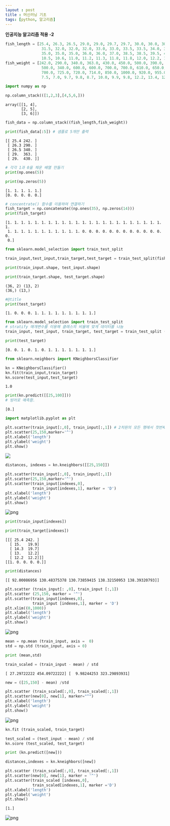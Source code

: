 ```yaml
---
layout : post
title : 머신러닝 기초
tags: [python, 알고리즘]
---
```


**인공지능 알고리즘 적용 -2**


```python
fish_length = [25.4, 26.3, 26.5, 29.0, 29.0, 29.7, 29.7, 30.0, 30.0, 30.7, 31.0, 31.0, 
                31.5, 32.0, 32.0, 32.0, 33.0, 33.0, 33.5, 33.5, 34.0, 34.0, 34.5, 35.0, 
                35.0, 35.0, 35.0, 36.0, 36.0, 37.0, 38.5, 38.5, 39.5, 41.0, 41.0, 9.8, 
                10.5, 10.6, 11.0, 11.2, 11.3, 11.8, 11.8, 12.0, 12.2, 12.4, 13.0, 14.3, 15.0]
fish_weight = [242.0, 290.0, 340.0, 363.0, 430.0, 450.0, 500.0, 390.0, 450.0, 500.0, 475.0, 500.0, 
                500.0, 340.0, 600.0, 600.0, 700.0, 700.0, 610.0, 650.0, 575.0, 685.0, 620.0, 680.0, 
                700.0, 725.0, 720.0, 714.0, 850.0, 1000.0, 920.0, 955.0, 925.0, 975.0, 950.0, 6.7, 
                7.5, 7.0, 9.7, 9.8, 8.7, 10.0, 9.9, 9.8, 12.2, 13.4, 12.2, 19.7, 19.9]
```


```python
import numpy as np

np.column_stack(([1,2,3],[4,5,6,]))
```




    array([[1, 4],
           [2, 5],
           [3, 6]])




```python
fish_data = np.column_stack((fish_length,fish_weight))

print(fish_data[:5]) # 샘플로 5개만 출력 
```

    [[ 25.4 242. ]
     [ 26.3 290. ]
     [ 26.5 340. ]
     [ 29.  363. ]
     [ 29.  430. ]]



```python
# 각각 1과 0을 채운 배열 만들기
print(np.ones(5))

print(np.zeros(5))
```

    [1. 1. 1. 1. 1.]
    [0. 0. 0. 0. 0.]



```python
# concentrate() 함수를 이용하여 연결하기
fish_target = np.concatenate((np.ones(35), np.zeros(14)))
print(fish_target)
```

    [1. 1. 1. 1. 1. 1. 1. 1. 1. 1. 1. 1. 1. 1. 1. 1. 1. 1. 1. 1. 1. 1. 1. 1.
     1. 1. 1. 1. 1. 1. 1. 1. 1. 1. 1. 0. 0. 0. 0. 0. 0. 0. 0. 0. 0. 0. 0. 0.
     0.]



```python
from sklearn.model_selection import train_test_split

train_input,test_input,train_target,test_target = train_test_split(fish_data,fish_target,random_state=42)
```


```python
print(train_input.shape, test_input.shape)

print(train_target.shape, test_target.shape)
```

    (36, 2) (13, 2)
    (36,) (13,)



```python
#@title
print(test_target)
```

    [1. 0. 0. 0. 1. 1. 1. 1. 1. 1. 1. 1. 1.]



```python
from sklearn.model_selection import train_test_split
# stratify 매개변수를 이용해 클래스의 비율에 맞게 데이터를 나눔
train_input, test_input, train_target, test_target = train_test_split ( fish_data, fish_target, stratify=fish_target, random_state = 42)
```


```python
print(test_target)
```

    [0. 0. 1. 0. 1. 0. 1. 1. 1. 1. 1. 1. 1.]



```python
from sklearn.neighbors import KNeighborsClassifier

kn = KNeighborsClassifier()
kn.fit(train_input,train_target)
kn.score(test_input,test_target)
```




    1.0




```python
print(kn.predict([[25,100]]))
# 빙어로 예측함.
```

    [0.]



```python
import matplotlib.pyplot as plt

plt.scatter(train_input[:,0], train_input[:,1]) # 2차원의 모든 행에서 첫번째 열의 정보를 가져와라.
plt.scatter(25,150,marker='^')
plt.xlabel('length')
plt.ylabel('weight')
plt.show()
```


    
![](output_14_0.png)

```python
distances, indexes = kn.kneighbors([[25,150]])

plt.scatter(train_input[:,0], train_input[:,1])
plt.scatter(25,150,marker='^')
plt.scatter(train_input[indexes,0],
            train_input[indexes,1], marker = 'D')
plt.xlabel('length')
plt.ylabel('weight')
plt.show()
```


    
![png](output_14_0.png)
    



```python
print(train_input[indexes])

print(train_target[indexes])
```

    [[[ 25.4 242. ]
      [ 15.   19.9]
      [ 14.3  19.7]
      [ 13.   12.2]
      [ 12.2  12.2]]]
    [[1. 0. 0. 0. 0.]]



```python
print(distances)
```

    [[ 92.00086956 130.48375378 130.73859415 138.32150953 138.39320793]]



```python
plt.scatter (train_input[: ,0], train_input [:,1])
plt.scatter (25,150, marker = '^')
plt.scatter(train_input[indexes,0],
            train_input [indexes,1], marker = 'D')
plt.xlim((0,1000))
plt.xlabel('length')
plt.ylabel('weight')
plt.show()
```


    
![png](output_17_0.png)
    



```python
mean = np.mean (train_input, axis =  0)
std = np.std (train_input, axis = 0)

print (mean,std)

train_scaled = (train_input - mean) / std
```

    [ 27.29722222 454.09722222] [  9.98244253 323.29893931]



```python
new = ([25,150] - mean) /std

plt.scatter (train_scaled[:,0], train_scaled[:,1])
plt.scatter(new[0], new[1], marker="^")
plt.xlabel('length')
plt.ylabel('weight')
plt.show()
```


    
![png](output_19_0.png)
    



```python
kn.fit (train_scaled, train_target)

test_scaled = (test_input - mean) / std
kn.score (test_scaled, test_target)

print (kn.predict([new]))

distances,indexes = kn.kneighbors([new])

plt.scatter (train_scaled[:,0], train_scaled[:,1])
plt.scatter(new[0], new[1], marker = '^')
plt.scatter(train_scaled [indexes,0],
            train_scaled[indexes,1], marker ='D')
plt.xlabel('length')
plt.ylabel('weight')
plt.show() 
```

    [1.]



    
![png](output_20_1.png)
    

